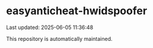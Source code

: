 # easyanticheat-hwidspoofer

Last updated: 2025-06-05 11:36:48

This repository is automatically maintained.
